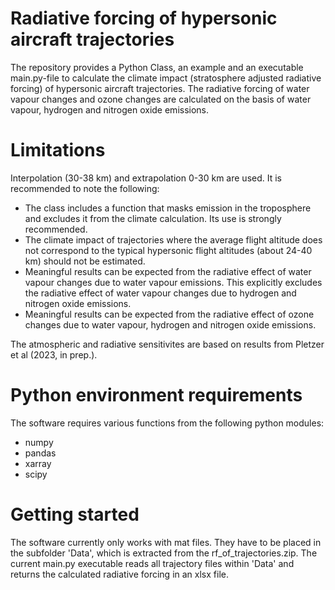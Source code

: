# Radiative forcing of hypersonic aircraft trajectories
The repository provides a Python Class, an example and an executable main.py-file to calculate the climate impact (stratosphere adjusted radiative forcing) of hypersonic aircraft trajectories. The radiative forcing of water vapour changes and ozone changes are calculated on the basis of water vapour, hydrogen and nitrogen oxide emissions. 

# Limitations
Interpolation (30-38 km) and extrapolation 0-30 km are used. It is recommended to note the following:
- The class includes a function that masks emission in the troposphere and excludes it from the climate calculation. Its use is strongly recommended.
- The climate impact of trajectories where the average flight altitude does not correspond to the typical hypersonic flight altitudes (about 24-40 km) should not be estimated.
- Meaningful results can be expected from the radiative effect of water vapour changes due to water vapour emissions. This explicitly excludes the radiative effect of water vapour changes due to hydrogen and nitrogen oxide emissions.
- Meaningful results can be expected from the radiative effect of ozone changes due to water vapour, hydrogen and nitrogen oxide emissions.

The atmospheric and radiative sensitivites are based on results from Pletzer et al (2023, in prep.).

# Python environment requirements
The software requires various functions from the following python modules:

- numpy
- pandas
- xarray
- scipy

# Getting started
The software currently only works with mat files. They have to be placed in the subfolder 'Data', which is extracted from the rf_of_trajectories.zip. The current main.py executable reads all trajectory files within 'Data' and returns the calculated radiative forcing in an xlsx file.
